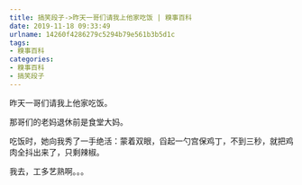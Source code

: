 ```yaml
---
title: 搞笑段子->昨天一哥们请我上他家吃饭 | 糗事百科
date: 2019-11-18 09:33:49
urlname: 14260f4286279c5294b79e561b3b5d1c
tags: 
- 糗事百科
categories:
- 糗事百科
- 搞笑段子
---
```

昨天一哥们请我上他家吃饭。

那哥们的老妈退休前是食堂大妈。

吃饭时，她向我秀了一手绝活：蒙着双眼，舀起一勺宫保鸡丁，不到三秒，就把鸡肉全抖出来了，只剩辣椒。

我去，工多艺熟啊。。。


